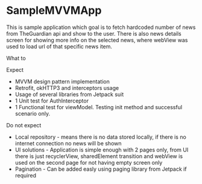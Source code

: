 # SampleMVVMApp

This is sample application which goal is to fetch hardcoded number of news from TheGuardian api and show to the user. There is also news details screen
for showing more info on the selected news, where webView was used to load url of that specific news item.


What to 

Expect
* MVVM design pattern implementation 
* Retrofit, okHTTP3 and interceptors usage
* Usage of several libraries from Jetpack suit
* 1 Unit test for AuthInterceptor
* 1 Functional test for viewModel. Testing init method and successful scenario only. 

Do not expect
* Local repository - means there is no data stored locally, if there is no internet connection no news will be shown
* UI solutions - Application is simple enough with 2 pages only, from UI there is just recyclerView, sharedElement transition and webView is used on the second page for not having empty screen only
* Pagination - Can be added easly using paging library from Jetpack if required

